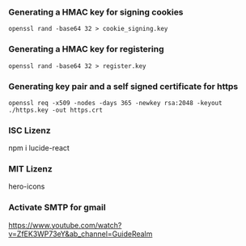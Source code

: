 ### Generating a HMAC key for signing cookies

```
openssl rand -base64 32 > cookie_signing.key
```
### Generating a HMAC key for registering
```
openssl rand -base64 32 > register.key
```

### Generating key pair and a self signed certificate for https

```
openssl req -x509 -nodes -days 365 -newkey rsa:2048 -keyout ./https.key -out https.crt
```

### ISC Lizenz

npm i lucide-react

### MIT Lizenz

hero-icons

### Activate SMTP for gmail

https://www.youtube.com/watch?v=ZfEK3WP73eY&ab_channel=GuideRealm